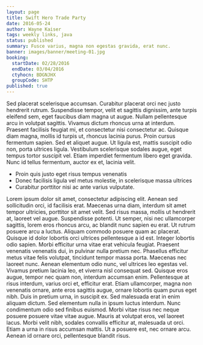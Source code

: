 ```yaml
---
layout: page
title: Swift Hero Trade Party
date: 2016-05-24
author: Wayne Kaiser
tags: weekly links, java
status: published
summary: Fusce varius, magna non egestas gravida, erat nunc.
banner: images/banner/meeting-01.jpg
booking:
  startDate: 02/28/2016
  endDate: 03/04/2016
  ctyhocn: BDGNJHX
  groupCode: SHTP
published: true
---
```

Sed placerat scelerisque accumsan. Curabitur placerat orci nec justo hendrerit rutrum. Suspendisse tempor, velit et sagittis dignissim, ante turpis eleifend sem, eget faucibus diam magna ut augue. Nullam pellentesque arcu in volutpat sagittis. Vivamus dictum rhoncus urna at interdum. Praesent facilisis feugiat mi, et consectetur nisi consectetur ac. Quisque diam magna, mollis id turpis ut, rhoncus lacinia purus. Proin cursus fermentum sapien. Sed et aliquet augue. Ut ligula est, mattis suscipit odio non, porta ultrices ligula. Vestibulum scelerisque sodales augue, eget tempus tortor suscipit vel. Etiam imperdiet fermentum libero eget gravida. Nunc id tellus fermentum, auctor ex et, lacinia velit.

* Proin quis justo eget risus tempus venenatis
* Donec facilisis ligula vel metus molestie, in scelerisque massa ultrices
* Curabitur porttitor nisi ac ante varius vulputate.

Lorem ipsum dolor sit amet, consectetur adipiscing elit. Aenean sed sollicitudin orci, id facilisis erat. Maecenas urna diam, interdum sit amet tempor ultricies, porttitor sit amet velit. Sed risus massa, mollis ut hendrerit at, laoreet vel augue. Suspendisse potenti. Ut semper, nisi nec ullamcorper sagittis, lorem eros rhoncus arcu, ac blandit nunc sapien eu erat. Ut rutrum posuere arcu a luctus. Aliquam commodo posuere quam ac placerat. Quisque id dolor lobortis orci ultrices pellentesque a id est. Integer lobortis odio sapien. Morbi efficitur urna vitae erat vehicula feugiat. Praesent venenatis venenatis dui, in pulvinar nulla pretium nec. Phasellus efficitur metus vitae felis volutpat, tincidunt tempor massa porta. Maecenas nec laoreet nunc. Aenean elementum odio nunc, vel ultrices leo egestas vel. Vivamus pretium lacinia leo, et viverra nisl consequat sed.
Quisque eros augue, tempor nec quam non, interdum accumsan enim. Pellentesque at risus interdum, varius orci et, efficitur erat. Etiam ullamcorper, magna non venenatis ornare, ante eros sagittis augue, ornare lobortis quam purus eget nibh. Duis in pretium urna, in suscipit ex. Sed malesuada erat in enim aliquam dictum. Sed elementum nulla in ipsum luctus interdum. Nunc condimentum odio sed finibus euismod. Morbi vitae risus nec neque posuere posuere vitae vitae augue. Mauris at volutpat eros, vel laoreet lacus. Morbi velit nibh, sodales convallis efficitur at, malesuada ut orci. Etiam a urna in risus accumsan mattis. Ut a posuere est, nec ornare arcu. Aenean id ornare orci, pellentesque blandit risus.
